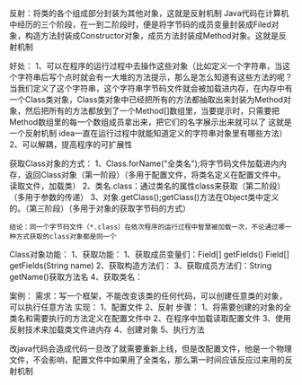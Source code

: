 反射：将类的各个组成部分封装为其他对象，这就是反射机制
Java代码在计算机中经历的三个阶段，在一到二阶段时，便是将字节码的成员变量封装成Filed对象，构造方法封装成Constructor对象，成员方法封装成Method对象。这就是反射机制

好处：
	1、可以在程序的运行过程中去操作这些对象（比如定义一个字符串，当这个字符串后写个点时就会有一大堆的方法提示，那么是怎么知道有这些方法的呢？  当我们定义了这个字符串，这个字符串字节码文件就会被加载进内存，在内存中有一个Class类对象，Class类对象中已经把所有的方法都抽取出来封装为Method对象，然后把所有的方法都放到了一个Method[]数组里，当要提示时，只需要把Method数组里的每一个数组成员拿出来，把它们的名字展示出来就可以了    这就是一个反射机制  idea一直在运行过程中就能知道定义的字符串对象里有哪些方法）
	2、可以解耦，提高程序的可扩展性


获取Class对象的方式：
	1、Class.forName("全类名");将字节码文件加载进内内存，返回Class对象（第一阶段）（多用于配置文件，将类名定义在配置文件中。读取文件，加载类）
	2、类名.class：通过类名的属性class来获取（第二阶段）（多用于参数的传递）
	3、对象.getClass();getClass()方法在Object类中定义的。（第三阶段）（多用于对象的获取字节码的方式）

	结论：同一个字节码文件（*.class）在依次程序的运行过程中智慧被加载一次，不论通过哪一种方式获取的class对象都是同一个


Class对象功能：
	1、获取功能：
		1、获取成员变量们：Field[] getFields()  Field[] getFields(String name)
		2、获取构造方法们：
		3、获取成员方法们：String getName()获取方法名
		4、获取类名：


案例：
	需求：写一个框架，不能改变该类的任何代码，可以创建任意类的对象，可以执行任意方法
	实现：
		1、配置文件
		2、反射
	步骤：
		1、将需要创建的对象的全类名和需要执行的方法定义在配置文件中
		2、在程序中加载读取配置文件
		3、使用反射技术来加载类文件进内存
		4、创建对象
		5、执行方法


改java代码会造成代码一旦改了就需要重新上线，但是改配置文件，他是一个物理文件，不会影响，配置文件中如果用了全类名，那么第一时间应该反应过来用的反射机制